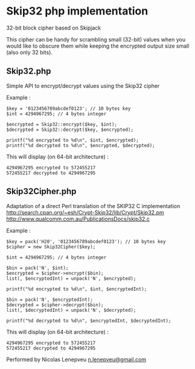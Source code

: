 Skip32 php implementation
=========================

32-bit block cipher based on Skipjack

This cipher can be handy for scrambling small (32-bit) values when you would like to obscure them while keeping the encrypted output size small (also only 32 bits).

Skip32.php
----------

Simple API to encrypt/decrypt values using the Skip32 cipher

Example :

    $key = '0123456789abcdef0123'; // 10 bytes key
    $int = 4294967295; // 4 bytes integer

    $encrypted = Skip32::encrypt($key, $int);
    $decrypted = Skip32::decrypt($key, $encrypted);

    printf("%d encrypted to %d\n", $int, $encrypted);
    printf("%d decrypted to %d\n", $encrypted, $decrypted);

This will display (on 64-bit architecture) :

    4294967295 encrypted to 572455217
    572455217 decrypted to 4294967295

Skip32Cipher.php
----------------

Adaptation of a direct Perl translation of the SKIP32 C implementation
http://search.cpan.org/~esh/Crypt-Skip32/lib/Crypt/Skip32.pm
http://www.qualcomm.com.au/PublicationsDocs/skip32.c

Example :

    $key = pack('H20', '0123456789abcdef0123'); // 10 bytes key
    $cipher = new Skip32Cipher($key);

    $int = 4294967295; // 4 bytes integer

    $bin = pack('N', $int);
    $encrypted = $cipher->encrypt($bin);
    list(, $encryptedInt) = unpack('N', $encrypted);

    printf("%d encrypted to %d\n", $int, $encryptedInt);

    $bin = pack('N', $encryptedInt);
    $decrypted = $cipher->decrypt($bin);
    list(, $decryptedInt) = unpack('N', $decrypted);

    printf("%d decrypted to %d\n", $encryptedInt, $decryptedInt);
 This will display (on 64-bit architecture) :

    4294967295 encrypted to 572455217
    572455217 decrypted to 4294967295

Performed by Nicolas Lenepveu <n.lenepveu@gmail.com>
